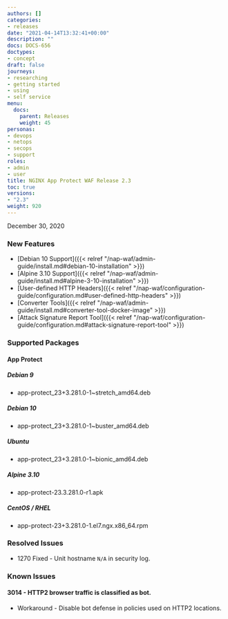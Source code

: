 ```yaml
---
authors: []
categories:
- releases
date: "2021-04-14T13:32:41+00:00"
description: ""
docs: DOCS-656
doctypes:
- concept
draft: false
journeys:
- researching
- getting started
- using
- self service
menu:
  docs:
    parent: Releases
    weight: 45
personas:
- devops
- netops
- secops
- support
roles:
- admin
- user
title: NGINX App Protect WAF Release 2.3
toc: true
versions:
- "2.3"
weight: 920
---
```


December 30, 2020

### New Features

- [Debian 10 Support]({{< relref "/nap-waf/admin-guide/install.md#debian-10-installation" >}})
- [Alpine 3.10 Support]({{< relref "/nap-waf/admin-guide/install.md#alpine-3-10-installation" >}})
- [User-defined HTTP Headers]({{< relref "/nap-waf/configuration-guide/configuration.md#user-defined-http-headers" >}})
- [Converter Tools]({{< relref "/nap-waf/admin-guide/install.md#converter-tool-docker-image" >}})
- [Attack Signature Report Tool]({{< relref "/nap-waf/configuration-guide/configuration.md#attack-signature-report-tool" >}})

### Supported Packages

#### App Protect

##### Debian 9

- app-protect_23+3.281.0-1~stretch_amd64.deb

##### Debian 10

- app-protect_23+3.281.0-1~buster_amd64.deb

##### Ubuntu

- app-protect_23+3.281.0-1~bionic_amd64.deb

##### Alpine 3.10

- app-protect-23.3.281.0-r1.apk

##### CentOS / RHEL

- app-protect-23+3.281.0-1.el7.ngx.x86_64.rpm

### Resolved Issues

- 1270 Fixed - Unit hostname `N/A` in security log.

### Known Issues

#### 3014 - HTTP2 browser traffic is classified as bot.

- Workaround - Disable bot defense in policies used on HTTP2 locations.